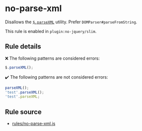 # no-parse-xml

Disallows the [`$.parseXML`](https://api.jquery.com/jQuery.parseXML/) utility. Prefer `DOMParser#parseFromString`.

This rule is enabled in `plugin:no-jquery/slim`.

## Rule details

❌ The following patterns are considered errors:
```js
$.parseXML();
```

✔️ The following patterns are not considered errors:
```js
parseXML();
'test'.parseXML();
'test'.parseXML;
```
## Rule source

* [rules/no-parse-xml.js](../src/rules/no-parse-xml.js)
